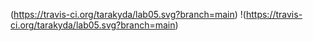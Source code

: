 (https://travis-ci.org/tarakyda/lab05.svg?branch=main)
!(https://travis-ci.org/tarakyda/lab05.svg?branch=main)
